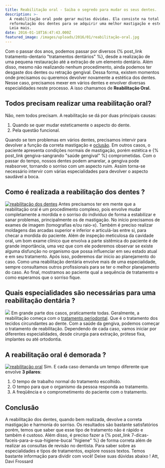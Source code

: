```yaml
---
title: Reabilitação oral - Saiba o segredo para mudar os seus dentes.
description: >-
  A reabilitação oral pode gerar muitas dúvidas. Ela consiste na total
  reformulação dos dentes para se adquirir uma melhor mastigação e estética.
  Leia mais.
date: 2016-01-18T16:47:43.000Z
featured_image: /images/uploads/2016/01/reabilitação-oral.jpg
---
```


Com o passar dos anos, podemos passar por diversos {% post_link tratamento-dentario "tratamentos dentários" %}, desde a realização de uma pequena restauração até a extração de um elemento dentário. Além disso, mesmo não realizando nenhum procedimento, ainda podemos ter desgaste dos dentes ou retração gengival. Dessa forma, existem momentos onde precisamos ou queremos devolver novamente a estética dos dentes. Nesse caso, precisamos mexer em vários dentes e envolver diversas especialidades neste processo. A isso chamamos de **Reabilitação Oral.**

**Todos precisam realizar uma reabilitação oral?**
--------------------------------------------------

Não, nem todos precisam. A reabilitação se dá por duas principais causas:

1.  Quando se quer mudar esteticamente o aspecto do dente.
2.  Pela questão funcional.

Quando se tem problemas em vários dentes, precisamos intervir para devolver a função da correta mastigação e [oclusão](https://pt.wikipedia.org/wiki/Oclusão). Em outros casos, o paciente apresenta condições normais de mastigação, porém estética e {% post_link gengiva-sangrando "saúde gengival" %} comprometidas. Com o passar do tempo, nossos dentes podem amarelar, a gengiva pode reabsorver, tornando o sorriso com um aspecto ruim. Assim torna-se necessário intervir com várias especialidades para devolver o aspecto saudável a boca.

**Como é realizada a reabilitação dos dentes ?**
------------------------------------------------

[![reabilitação dos dentes](/images/uploads/2016/01/reabilitação-dos-dentes.jpg)](/images/uploads/2016/01/reabilitação-dos-dentes.jpg) Antes precisamos ter em mente que a reabilitação oral é um procedimento complexo, pois envolve mudar completamente a mordida e o sorriso do indivíduo de forma a estabilizar e sanar problemas, principalmente os de mastigação. No início precisamos de exames de imagem (tomografias e/ou raio-x). Também é preciso realizar moldagens das arcadas superior e inferior e articulá-las entre si, para checar a mordida do paciente. Além de inspeção meticulosa da cavidade oral, um bom exame clínico que envolva a parte sistêmica do paciente é de grande importância, uma vez que com ele poderemos observar se existe alguma disfunção no organismo que possa influenciar em seu estado atual e em seu tratamento. Após isso, poderemos dar inicio ao planejamento do caso. Como uma reabilitação dentária envolve mais de uma especialidade, sempre consultamos outros profissionais para se ter o melhor planejamento do caso. Ao final, mostramos ao paciente qual a sequência de tratamento e como esperamos que o sorriso fique.

**Quais especialidades são necessárias para uma reabilitação dentária ?**
-------------------------------------------------------------------------

![](/images/uploads/2016/08/como-saber-se-estou-com-cárie.jpg) Em grande parte dos casos, praticamente todas. Geralmente, a reabilitação começa com o [tratamento periodontal](/tratamentos/periodontia/). Que é o tratamento dos tecidos circundantes ao dente. Com a saúde da gengiva, podemos começar o tratamento de reabilitação. Dependendo de cada caso, vamos iniciar por diferentes especialidades, desde cirurgia para extração, prótese fixa, implantes ou até ortodontia.

**A reabilitação oral é demorada ?**
------------------------------------

[![reabilitação oral](/images/uploads/2016/01/reablitação-dentária.jpg)](/images/uploads/2016/01/reablitação-dentária.jpg) Sim. E cada caso demanda um tempo diferente que envolve **3 pilares**:

1.  O tempo de trabalho normal do tratamento escolhido.
2.  O tempo para que o organismo da pessoa responda ao tratamento.
3.  A freqüência e o comprometimento do paciente com o tratamento.

**Conclusão**
-------------

A reabilitação dos dentes, quando bem realizada, devolve a correta mastigação e harmonia do sorriso. Os resultados são bastante satisfatórios porém, temos que saber que esse tipo de tratamento não é rápido e também é custoso. Além disso, é preciso fazer a {% post_link 7-dicas-faceis-para-a-sua-higiene-bucal "higiene" %} de forma correta além de realizar as consultas de revisão no dentista. Para saber sobre as especialidades e tipos de tratamentos, explore nossos textos. Temos bastante informação para dividir com você! Deixe suas dúvidas abaixo ! Att, Davi Frossard

